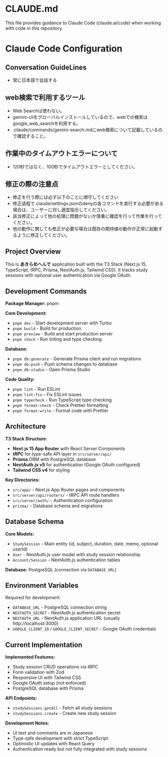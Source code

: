 # CLAUDE.md

This file provides guidance to Claude Code (claude.ai/code) when working with code in this repository.

# Claude Code Configuration
## Conversation GuideLines
- 常に日本語で会話する

## web検索で利用するツール
- Web Searchは使わない。
- gemini-cliをグローバルインストールしているので、webでの検索はgoogle_web_searchを利用する。
- .claude/commands/gemini-search.mdにweb検索について記載しているので確認すること。

## 作業中のタイムアウトエラーについて
- 120秒ではなく、100秒でタイムアウトエラーとしてください。

## 修正の際の注意点
- 修正を行う際には必ず以下のことに順守してください
- 修正過程で.claude/settings.jsonのdenyの各コマンドを実行する必要がある場合は、ユーザーに対し適宜指示してください。
- 該当修正によって他の処理に問題がないか慎重に確認を行って作業を行ってください。
- 他の動作に関しても修正が必要な場合は既存の期待値の動作が正常に起動するように修正してください。

## Project Overview
This is **あきらめへんで** application built with the T3 Stack (Next.js 15, TypeScript, tRPC, Prisma, NextAuth.js, Tailwind CSS). It tracks study sessions with optional user authentication via Google OAuth.

## Development Commands

**Package Manager:** pnpm

**Core Development:**
- `pnpm dev` - Start development server with Turbo
- `pnpm build` - Build for production
- `pnpm preview` - Build and start production server
- `pnpm check` - Run linting and type checking

**Database:**
- `pnpm db:generate` - Generate Prisma client and run migrations
- `pnpm db:push` - Push schema changes to database
- `pnpm db:studio` - Open Prisma Studio

**Code Quality:**
- `pnpm lint` - Run ESLint
- `pnpm lint:fix` - Fix ESLint issues
- `pnpm typecheck` - Run TypeScript type checking
- `pnpm format:check` - Check Prettier formatting
- `pnpm format:write` - Format code with Prettier

## Architecture

**T3 Stack Structure:**
- **Next.js 15 App Router** with React Server Components
- **tRPC** for type-safe API layer in `src/server/api/`
- **Prisma** ORM with PostgreSQL database
- **NextAuth.js v5** for authentication (Google OAuth configured)
- **Tailwind CSS v4** for styling

**Key Directories:**
- `src/app/` - Next.js App Router pages and components
- `src/server/api/routers/` - tRPC API route handlers
- `src/server/auth/` - Authentication configuration
- `prisma/` - Database schema and migrations

## Database Schema

**Core Models:**
- `StudySession` - Main entity (id, subject, duration, date, memo, optional userId)
- `User` - NextAuth.js user model with study session relationship
- `Account/Session` - NextAuth.js authentication tables

**Database:** PostgreSQL (connection via `DATABASE_URL`)

## Environment Variables

Required for development:
- `DATABASE_URL` - PostgreSQL connection string
- `NEXTAUTH_SECRET` - NextAuth.js authentication secret
- `NEXTAUTH_URL` - NextAuth.js application URL (usually http://localhost:3000)
- `GOOGLE_CLIENT_ID` / `GOOGLE_CLIENT_SECRET` - Google OAuth credentials

## Current Implementation

**Implemented Features:**
- Study session CRUD operations via tRPC
- Form validation with Zod
- Responsive UI with Tailwind CSS
- Google OAuth setup (not enforced)
- PostgreSQL database with Prisma

**API Endpoints:**
- `studySessions.getAll` - Fetch all study sessions
- `studySessions.create` - Create new study session

**Development Notes:**
- UI text and comments are in Japanese
- Type-safe development with strict TypeScript
- Optimistic UI updates with React Query
- Authentication ready but not fully integrated with study sessions